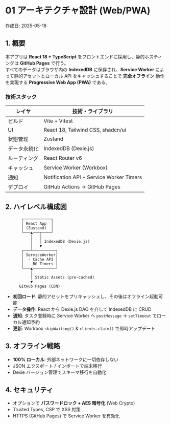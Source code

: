 # 01 アーキテクチャ設計 (Web/PWA)

作成日: 2025-05-18

## 1. 概要
本アプリは **React 18 + TypeScript** をフロントエンドに採用し、静的ホスティングは **GitHub Pages** で行う。  
すべてのデータはブラウザ内の **IndexedDB** に保存され、**Service Worker** によって静的アセットとローカル API をキャッシュすることで **完全オフライン** 動作を実現する **Progressive Web App (PWA)** である。

### 技術スタック
| レイヤ | 技術・ライブラリ |
| ------ | --------------- |
| ビルド | Vite + Vitest |
| UI     | React 18, Tailwind CSS, shadcn/ui |
| 状態管理 | Zustand |
| データ永続化 | IndexedDB (Dexie.js) |
| ルーティング | React Router v6 |
| キャッシュ | Service Worker (Workbox) |
| 通知 | Notification API + Service Worker Timers |
| デプロイ | GitHub Actions → GitHub Pages |

## 2. ハイレベル構成図
```
       ┌────────────┐
       │ React App  │
       │ (Zustand)  │
       └───▲───┬────┘
           │   │
           │   │ IndexedDB (Dexie.js)
           │   ▼
       ┌───┴──────────┐
       │ ServiceWorker│
       │  - Cache API │
       │  - BG Timers │
       └───▲──────────┘
           │
           │ Static Assets (pre‑cached)
           ▼
      GitHub Pages (CDN)
```

- **初回ロード**: 静的アセットをプリキャッシュし、その後はオフライン起動可能  
- **データ操作**: React から Dexie.js DAO を介して IndexedDB に CRUD  
- **通知**: タスク登録時に Service Worker へ `postMessage` → `setTimeout` でローカル通知予約  
- **更新**: Workbox `skipWaiting()` & `clients.claim()` で即時アップデート

## 3. オフライン戦略
- **100% ローカル**: 外部ネットワークに一切依存しない  
- JSON エクスポート / インポートで端末移行  
- Dexie バージョン管理でスキーマ移行を自動化

## 4. セキュリティ
- オプションで **パスワードロック + AES 暗号化** (Web Crypto)  
- Trusted Types, CSP で XSS 対策  
- HTTPS (GitHub Pages) で Service Worker を有効化